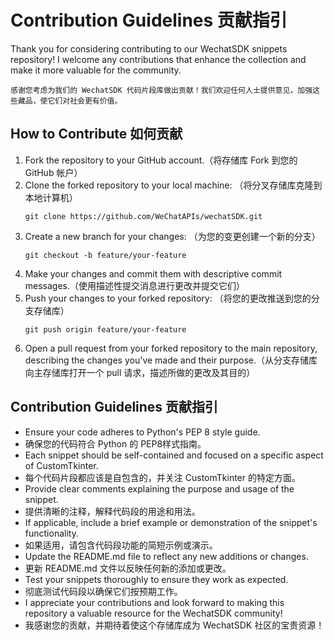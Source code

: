 # Contribution Guidelines  贡献指引

Thank you for considering contributing to our WechatSDK snippets repository! I welcome any contributions that enhance the collection and make it more valuable for the community.

`
感谢您考虑为我们的 WechatSDK 代码片段库做出贡献！我们欢迎任何人士提供意见，加强这些藏品，使它们对社会更有价值。
`

## How to Contribute  如何贡献

1. Fork the repository to your GitHub account.（将存储库 Fork 到您的 GitHub 帐户）
2. Clone the forked repository to your local machine: （将分叉存储库克隆到本地计算机）
   ```
   git clone https://github.com/WeChatAPIs/wechatSDK.git
   ```
3. Create a new branch for your changes: （为您的变更创建一个新的分支）
   ```
   git checkout -b feature/your-feature
   ```
4. Make your changes and commit them with descriptive commit messages.（使用描述性提交消息进行更改并提交它们）
5. Push your changes to your forked repository: （将您的更改推送到您的分支存储库）
   ```
   git push origin feature/your-feature
   ```
6. Open a pull request from your forked repository to the main repository, describing the changes you've made and their purpose.（从分支存储库向主存储库打开一个 pull 请求，描述所做的更改及其目的）

## Contribution Guidelines  贡献指引

- Ensure your code adheres to Python's PEP 8 style guide.
- 确保您的代码符合 Python 的 PEP8样式指南。
- Each snippet should be self-contained and focused on a specific aspect of CustomTkinter.
- 每个代码片段都应该是自包含的，并关注 CustomTkinter 的特定方面。
- Provide clear comments explaining the purpose and usage of the snippet.
- 提供清晰的注释，解释代码段的用途和用法。
- If applicable, include a brief example or demonstration of the snippet's functionality.
- 如果适用，请包含代码段功能的简短示例或演示。
- Update the README.md file to reflect any new additions or changes.
- 更新 README.md 文件以反映任何新的添加或更改。
- Test your snippets thoroughly to ensure they work as expected.
- 彻底测试代码段以确保它们按预期工作。
- I appreciate your contributions and look forward to making this repository a valuable resource for the WechatSDK community!
- 我感谢您的贡献，并期待着使这个存储库成为 WechatSDK 社区的宝贵资源！
